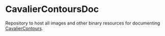 # CavalierContoursDoc
Repository to host all images and other binary resources for documenting [CavalierContours](https://github.com/jbuckmccready/CavalierContours).
